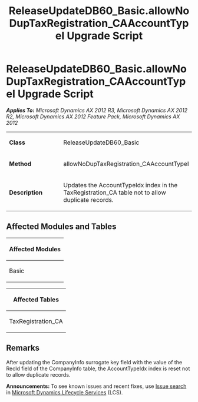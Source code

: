 ﻿---
title: ReleaseUpdateDB60_Basic.allowNoDupTaxRegistration_CAAccountTypeI Upgrade Script
TOCTitle: ReleaseUpdateDB60_Basic.allowNoDupTaxRegistration_CAAccountTypeI Upgrade Script
ms:assetid: d490858f-4cef-877f-d0ee-3d912f4f40c0
ms:mtpsurl: https://msdn.microsoft.com/en-us/library/JJ687001(v=AX.60)
ms:contentKeyID: 49711449
ms.date: 05/18/2015
mtps_version: v=AX.60
---

# ReleaseUpdateDB60\_Basic.allowNoDupTaxRegistration\_CAAccountTypeI Upgrade Script 


_**Applies To:** Microsoft Dynamics AX 2012 R3, Microsoft Dynamics AX 2012 R2, Microsoft Dynamics AX 2012 Feature Pack, Microsoft Dynamics AX 2012_

<table>
<colgroup>
<col style="width: 50%" />
<col style="width: 50%" />
</colgroup>
<tbody>
<tr class="odd">
<td><p><strong>Class</strong></p></td>
<td><p>ReleaseUpdateDB60_Basic</p></td>
</tr>
<tr class="even">
<td><p><strong>Method</strong></p></td>
<td><p>allowNoDupTaxRegistration_CAAccountTypeI</p></td>
</tr>
<tr class="odd">
<td><p><strong>Description</strong></p></td>
<td><p>Updates the AccountTypeIdx index in the TaxRegistration_CA table not to allow duplicate records.</p></td>
</tr>
</tbody>
</table>


## Affected Modules and Tables

<table>
<colgroup>
<col style="width: 100%" />
</colgroup>
<thead>
<tr class="header">
<th><p>Affected Modules</p></th>
</tr>
</thead>
<tbody>
<tr class="odd">
<td><p>Basic</p></td>
</tr>
</tbody>
</table>


<table>
<colgroup>
<col style="width: 100%" />
</colgroup>
<thead>
<tr class="header">
<th><p>Affected Tables</p></th>
</tr>
</thead>
<tbody>
<tr class="odd">
<td><p>TaxRegistration_CA</p></td>
</tr>
</tbody>
</table>


## Remarks

After updating the CompanyInfo surrogate key field with the value of the RecId field of the CompanyInfo table, the AccountTypeIdx index is reset not to allow duplicate records.

  
**Announcements:** To see known issues and recent fixes, use [Issue search](http://go.microsoft.com/fwlink/?linkid=389258) in [Microsoft Dynamics Lifecycle Services](http://go.microsoft.com/fwlink/?linkid=306505) (LCS).

